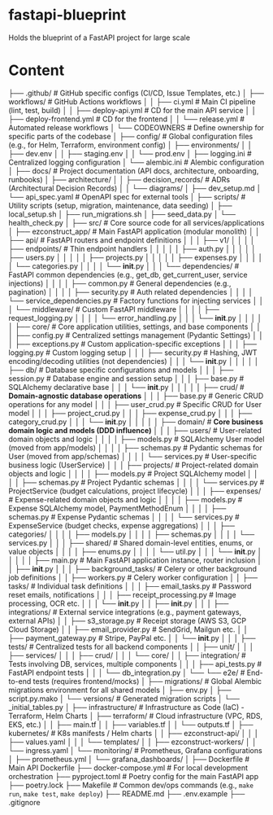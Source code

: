 # fastapi-blueprint
Holds the blueprint of a FastAPI project for large scale

# Content

├── .github/                     # GitHub specific configs (CI/CD, Issue Templates, etc.)
│   ├── workflows/               # GitHub Actions workflows
│   │   ├── ci.yml               # Main CI pipeline (lint, test, build)
│   │   ├── deploy-api.yml       # CD for the main API service
│   │   ├── deploy-frontend.yml  # CD for the frontend
│   │   └── release.yml          # Automated release workflows
│   └── CODEOWNERS               # Define ownership for specific parts of the codebase
│
├── config/                      # Global configuration files (e.g., for Helm, Terraform, environment config)
│   ├── environments/
│   │   ├── dev.env
│   │   ├── staging.env
│   │   └── prod.env
│   ├── logging.ini              # Centralized logging configuration
│   └── alembic.ini              # Alembic configuration
│
├── docs/                        # Project documentation (API docs, architecture, onboarding, runbooks)
│   ├── architecture/
│   │   ├── decision_records/    # ADRs (Architectural Decision Records)
│   │   └── diagrams/
│   ├── dev_setup.md
│   └── api_spec.yaml            # OpenAPI spec for external tools
│
├── scripts/                     # Utility scripts (setup, migration, maintenance, data seeding)
│   ├── local_setup.sh
│   ├── run_migrations.sh
│   ├── seed_data.py
│   └── health_check.py
│
├── src/                         # Core source code for all services/applications
│   ├── ezconstruct_app/         # Main FastAPI application (modular monolith)
│   │   ├── api/                 # FastAPI routers and endpoint definitions
│   │   │   ├── v1/
│   │   │   │   ├── endpoints/   # Thin endpoint handlers
│   │   │   │   │   ├── auth.py
│   │   │   │   │   ├── users.py
│   │   │   │   │   ├── projects.py
│   │   │   │   │   ├── expenses.py
│   │   │   │   │   └── categories.py
│   │   │   │   └── __init__.py
│   │   │   └── dependencies/    # FastAPI common dependencies (e.g., get_db, get_current_user, service injections)
│   │   │   │   ├── common.py    # General dependencies (e.g., pagination)
│   │   │   │   ├── security.py  # Auth related dependencies
│   │   │   │   └── service_dependencies.py # Factory functions for injecting services
│   │   │   └── middleware/      # Custom FastAPI middleware
│   │   │   │   ├── request_logging.py
│   │   │   │   └── error_handling.py
│   │   │   └── __init__.py
│   │   │
│   │   ├── core/                # Core application utilities, settings, and base components
│   │   │   ├── config.py        # Centralized settings management (Pydantic Settings)
│   │   │   ├── exceptions.py    # Custom application-specific exceptions
│   │   │   ├── logging.py       # Custom logging setup
│   │   │   ├── security.py      # Hashing, JWT encoding/decoding utilities (not dependencies)
│   │   │   └── __init__.py
│   │   │
│   │   ├── db/                  # Database specific configurations and models
│   │   │   ├── session.py       # Database engine and session setup
│   │   │   ├── base.py          # SQLAlchemy declarative base
│   │   │   └── __init__.py
│   │   │
│   │   ├── crud/                # **Domain-agnostic database operations**
│   │   │   ├── base.py          # Generic CRUD operations for any model
│   │   │   ├── user_crud.py     # Specific CRUD for User model
│   │   │   ├── project_crud.py
│   │   │   ├── expense_crud.py
│   │   │   ├── category_crud.py
│   │   │   └── __init__.py
│   │   │
│   │   ├── domain/              # **Core business domain logic and models (DDD influence)**
│   │   │   ├── users/           # User-related domain objects and logic
│   │   │   │   ├── models.py    # SQLAlchemy User model (moved from app/models)
│   │   │   │   ├── schemas.py   # Pydantic schemas for User (moved from app/schemas)
│   │   │   │   └── services.py  # User-specific business logic (UserService)
│   │   │   ├── projects/        # Project-related domain objects and logic
│   │   │   │   ├── models.py    # Project SQLAlchemy model
│   │   │   │   ├── schemas.py   # Project Pydantic schemas
│   │   │   │   └── services.py  # ProjectService (budget calculations, project lifecycle)
│   │   │   ├── expenses/        # Expense-related domain objects and logic
│   │   │   │   ├── models.py    # Expense SQLAlchemy model, PaymentMethodEnum
│   │   │   │   ├── schemas.py   # Expense Pydantic schemas
│   │   │   │   └── services.py  # ExpenseService (budget checks, expense aggregations)
│   │   │   ├── categories/
│   │   │   │   ├── models.py
│   │   │   │   ├── schemas.py
│   │   │   │   └── services.py
│   │   │   ├── shared/          # Shared domain-level entities, enums, or value objects
│   │   │   │   ├── enums.py
│   │   │   │   └── util.py
│   │   │   └── __init__.py
│   │   │
│   │   ├── main.py              # Main FastAPI application instance, router inclusion
│   │   ├── __init__.py
│   │
│   ├── background_tasks/        # Celery or other background job definitions
│   │   ├── workers.py           # Celery worker configuration
│   │   ├── tasks/               # Individual task definitions
│   │   │   ├── email_tasks.py   # Password reset emails, notifications
│   │   │   ├── receipt_processing.py # Image processing, OCR etc.
│   │   │   └── __init__.py
│   │   ├── __init__.py
│   │
│   ├── integrations/            # External service integrations (e.g., payment gateways, external APIs)
│   │   ├── s3_storage.py        # Receipt storage (AWS S3, GCP Cloud Storage)
│   │   ├── email_provider.py    # SendGrid, Mailgun etc.
│   │   ├── payment_gateway.py   # Stripe, PayPal etc.
│   │   └── __init__.py
│   │
│   ├── tests/                   # Centralized tests for all backend components
│   │   ├── unit/
│   │   │   ├── services/
│   │   │   ├── crud/
│   │   │   └── core/
│   │   ├── integration/         # Tests involving DB, services, multiple components
│   │   │   ├── api_tests.py     # FastAPI endpoint tests
│   │   │   └── db_integration.py
│   └── └── e2e/                 # End-to-end tests (requires frontend/mocks)
│
├── migrations/                  # Global Alembic migrations environment for all shared models
│   ├── env.py
│   ├── script.py.mako
│   └── versions/                # Generated migration scripts
│       └── <timestamp>_initial_tables.py
│
├── infrastructure/              # Infrastructure as Code (IaC) - Terraform, Helm Charts
│   ├── terraform/               # Cloud infrastructure (VPC, RDS, EKS, etc.)
│   │   ├── main.tf
│   │   ├── variables.tf
│   │   └── outputs.tf
│   ├── kubernetes/              # K8s manifests / Helm charts
│   │   ├── ezconstruct-api/
│   │   │   ├── values.yaml
│   │   │   └── templates/
│   │   ├── ezconstruct-workers/
│   │   └── ingress.yaml
│   └── monitoring/              # Prometheus, Grafana configurations
│       ├── prometheus.yml
│       └── grafana_dashboards/
│
├── Dockerfile                   # Main API Dockerfile
├── docker-compose.yml           # For local development orchestration
├── pyproject.toml               # Poetry config for the main FastAPI app
├── poetry.lock
├── Makefile                     # Common dev/ops commands (e.g., `make run`, `make test`, `make deploy`)
├── README.md
├── .env.example
├── .gitignore